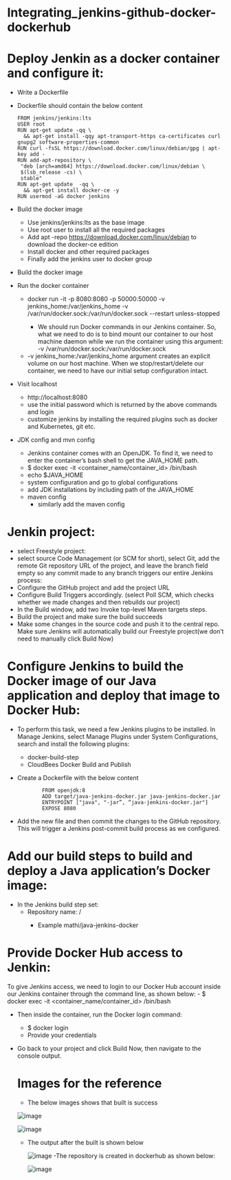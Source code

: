 # Integrating_jenkins-github-docker-dockerhub
# Deploy Jenkin as a docker container and configure it:
- Write a Dockerfile
- Dockerfile should contain the below content
  
      FROM jenkins/jenkins:lts
      USER root
      RUN apt-get update -qq \
        && apt-get install -qqy apt-transport-https ca-certificates curl gnupg2 software-properties-common
      RUN curl -fsSL https://download.docker.com/linux/debian/gpg | apt-key add -
      RUN add-apt-repository \
       "deb [arch=amd64] https://download.docker.com/linux/debian \
       $(lsb_release -cs) \
       stable"
      RUN apt-get update  -qq \
        && apt-get install docker-ce -y
      RUN usermod -aG docker jenkins  
- Build the docker image
  - Use jenkins/jenkins:lts  as the base image
  - Use root user to install all the required packages
  - Add apt -repo https://download.docker.com/linux/debian  to download the docker-ce edition
  - Install docker and other required packages
  - Finally add the jenkins user to docker group
- Build the docker image
- Run the docker container 
  - docker run -it -p 8080:8080 -p 50000:50000 -v jenkins_home:/var/jenkins_home -v /var/run/docker.sock:/var/run/docker.sock --restart unless-stopped   <docker image> 
    - We should run Docker commands in our Jenkins container. So, what we need to do is to bind mount our container to our host machine daemon while we run the container using this argument: -v /var/run/docker.sock:/var/run/docker.sock
   - -v jenkins_home:/var/jenkins_home argument creates an explicit volume on our host machine. When we stop/restart/delete our container, we need to have our initial setup configuration intact.
- Visit localhost 
  - http://localhost:8080
  - use the initial password which is returned by the above commands and login
  - customize jenkins by installing the required plugins such as docker and Kubernetes, git etc.
- JDK config and mvn config
  - Jenkins container comes with an OpenJDK. To find it, we need to enter the container’s bash shell to get the JAVA_HOME path.
  - $ docker exec -it <container_name/container_id>   /bin/bash
  - echo $JAVA_HOME
  - system configuration and go to global configurations
  - add JDK installations by including path of the JAVA_HOME
  - maven config
    - similarly add the maven config
# Jenkin project:
- select Freestyle project:
- select source Code Management (or SCM for short), select Git, add the remote Git repository URL of the project, and leave the branch field empty so any commit made to any branch triggers our entire Jenkins process:
- Configure the GitHub project and add the project URL
- Configure Build Triggers accordingly. (select Poll SCM, which checks whether we made changes and then rebuilds our project)
- In the Build window, add two Invoke top-level Maven targets steps.
- Build the project and make sure the build succeeds
- Make some changes in the source code and push it to the central repo. Make sure Jenkins will automatically build our Freestyle project(we don’t need to manually click Build Now)
# Configure Jenkins to build the Docker image of our Java application and deploy that image to Docker Hub:
- To perform this task, we need a few Jenkins plugins to be installed. In Manage Jenkins, select Manage Plugins under System Configurations, search and install the following plugins:
  - docker-build-step
  - CloudBees Docker Build and Publish
- Create a Dockerfile with the below content
          
              FROM openjdk:8
              ADD target/java-jenkins-docker.jar java-jenkins-docker.jar
              ENTRYPOINT ["java", "-jar”, “java-jenkins-docker.jar"]
              EXPOSE 8080
- Add the new file and then commit the changes to the GitHub repository. This will trigger a Jenkins post-commit build process as we configured.
# Add our build steps to build and deploy a Java application’s Docker image:
- In the Jenkins build step set:
  - Repository name: <your repo> /<docker-image>
    - Example mathi/java-jenkins-docker
# Provide Docker Hub access to Jenkin:
  To give Jenkins access, we need to login to our Docker Hub account inside our Jenkins container through the command line, as shown below:
    - $ docker exec -it <container_name/container_id> /bin/bash
- Then inside the container, run the Docker login command:
  - $ docker login
   - Provide your credentials
- Go back to your project and click Build Now, then navigate to the console output. 
  # Images for the reference
  - The below images shows that built is success
    
  ![image](https://github.com/manjusha-123/Integrating_jenkins-github-docker-dockerhub/assets/155906033/48db0f10-d451-4929-aafe-84f68b81ee0c)

   ![image](https://github.com/manjusha-123/Integrating_jenkins-github-docker-dockerhub/assets/155906033/2e5d72b8-7aa7-4c8b-b829-9582495529d6)
  - The output after the built is shown below
    
    ![image](https://github.com/manjusha-123/Integrating_jenkins-github-docker-dockerhub/assets/155906033/5080bcf4-1761-4040-bf66-c13e3dd9881b)
    -The repository is created in dockerhub as shown below:
    
    ![image](https://github.com/manjusha-123/Integrating_jenkins-github-docker-dockerhub/assets/155906033/7148ab39-0300-4c37-8a78-900d163d796b)




